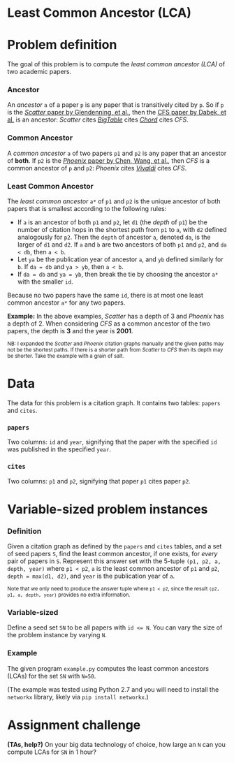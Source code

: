 Least Common Ancestor (LCA)
====================

# Problem definition
The goal of this problem is to compute the *least common ancestor (LCA)* of two academic papers.

### Ancestor
An *ancestor* `a` of a paper `p` is any paper that is transitively cited by `p`. So if `p` is the [*Scatter* paper by Glendenning, et al.](http://dl.acm.org/citation.cfm?id=2043559), then the [CFS paper by Dabek, et al.](http://dl.acm.org/citation.cfm?id=502054) is an ancestor: *Scatter* cites [*BigTable*](http://research.google.com/archive/bigtable.html) cites [*Chord*](http://dl.acm.org/citation.cfm?id=383071) cites *CFS*.

### Common Ancestor
A *common ancestor* `a` of two papers `p1` and `p2` is any paper that an ancestor of **both**. If `p2` is the [*Phoenix* paper by Chen, Wang, et al.](http://link.springer.com/chapter/10.1007/978-3-642-01399-7_25), then *CFS* is a common ancestor of `p` and `p2`: *Phoenix* cites [*Vivaldi*](http://dl.acm.org/citation.cfm?id=1015471) cites *CFS*.

### Least Common Ancestor
The *least common ancestor* `a*` of `p1` and `p2` is the unique ancestor of both papers that is smallest according to the following rules:

* If `a` is an ancestor of both `p1` and `p2`, let `d1` (the *depth* of `p1`) be the number of citation hops in the shortest path from `p1` to `a`, with `d2` defined analogously for `p2`. Then the `depth` of ancestor `a`, denoted `da`, is the larger of `d1` and `d2`.
    If `a` and `b` are two ancestors of both `p1` and `p2`, and `da < db`, then `a < b`.
* Let `ya` be the publication year of ancestor `a`, and `yb` defined similarly for `b`. If `da = db` and `ya > yb`, then `a < b`.
* If `da = db` and `ya = yb`, then break the tie by choosing the ancestor `a*` with the smaller `id`.

Because no two papers have the same `id`, there is at most one least common ancestor `a*` for any two papers.

**Example:** In the above examples, *Scatter* has a depth of 3 and *Phoenix* has a depth of 2. When considering *CFS* as a common ancestor of the two papers, the depth is **3** and the year is **2001**.

<small>NB: I expanded the *Scatter* and *Phoenix* citation graphs manually and the given paths may not be the shortest paths. If there is a shorter path from *Scatter* to *CFS* then its depth may be shorter. Take the example with a grain of salt.</small>

# Data

The data for this problem is a citation graph. It contains two tables: `papers` and `cites`.

### `papers`
Two columns: `id` and `year`, signifying that the paper with the specified `id` was published in the specified `year`.

### `cites`
Two columns: `p1` and `p2`, signifying that paper `p1` cites paper `p2`.

# Variable-sized problem instances

### Definition
Given a citation graph as defined by the `papers` and `cites` tables, and a set of seed papers `S`, find the least common ancestor, if one exists, for *every* pair of papers in `S`. Represent this answer set with the 5-tuple `(p1, p2, a, depth, year)` where `p1 < p2`, `a` is the least common ancestor of `p1` and `p2`, `depth = max(d1, d2)`, and `year` is the publication year of `a`.

<small>Note that we only need to produce the answer tuple where `p1 < p2`, since the result `(p2, p1, a, depth, year)` provides no extra information.</small>

### Variable-sized
Define a seed set `SN` to be all papers with `id <= N`. You can vary the size of the problem instance by varying `N`.

### Example
The given program `example.py` computes the least common ancestors (LCAs) for the set `SN` with `N=50`.

(The example was tested using Python 2.7 and you will need to install the `networkx` library, likely via `pip install networkx`.)

# Assignment challenge
**(TAs, help?)** On your big data technology of choice, how large an `N` can you compute LCAs for `SN` in 1 hour?
